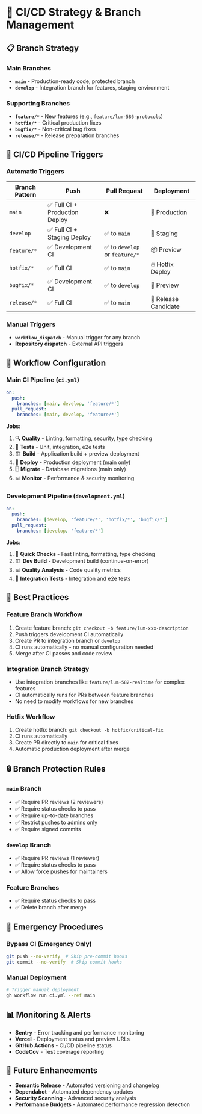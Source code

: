 # 🔄 CI/CD Strategy & Branch Management

## 📋 Branch Strategy

### **Main Branches**

- **`main`** - Production-ready code, protected branch
- **`develop`** - Integration branch for features, staging environment

### **Supporting Branches**

- **`feature/*`** - New features (e.g., `feature/lum-586-protocols`)
- **`hotfix/*`** - Critical production fixes
- **`bugfix/*`** - Non-critical bug fixes
- **`release/*`** - Release preparation branches

## 🚀 CI/CD Pipeline Triggers

### **Automatic Triggers**

| Branch Pattern | Push                           | Pull Request                   | Deployment           |
| -------------- | ------------------------------ | ------------------------------ | -------------------- |
| `main`         | ✅ Full CI + Production Deploy | ❌                             | 🚀 Production        |
| `develop`      | ✅ Full CI + Staging Deploy    | ✅ to `main`                   | 🧪 Staging           |
| `feature/*`    | ✅ Development CI              | ✅ to `develop` or `feature/*` | 📦 Preview           |
| `hotfix/*`     | ✅ Full CI                     | ✅ to `main`                   | 🔥 Hotfix Deploy     |
| `bugfix/*`     | ✅ Development CI              | ✅ to `develop`                | 🐛 Preview           |
| `release/*`    | ✅ Full CI                     | ✅ to `main`                   | 🎯 Release Candidate |

### **Manual Triggers**

- **`workflow_dispatch`** - Manual trigger for any branch
- **Repository dispatch** - External API triggers

## 🔧 Workflow Configuration

### **Main CI Pipeline** (`ci.yml`)

```yaml
on:
  push:
    branches: [main, develop, 'feature/*']
  pull_request:
    branches: [main, develop, 'feature/*']
```

**Jobs:**

1. 🔍 **Quality** - Linting, formatting, security, type checking
2. 🧪 **Tests** - Unit, integration, e2e tests
3. 🏗️ **Build** - Application build + preview deployment
4. 🚀 **Deploy** - Production deployment (main only)
5. 🗄️ **Migrate** - Database migrations (main only)
6. 📊 **Monitor** - Performance & security monitoring

### **Development Pipeline** (`development.yml`)

```yaml
on:
  push:
    branches: [develop, 'feature/*', 'hotfix/*', 'bugfix/*']
  pull_request:
    branches: [develop, 'feature/*']
```

**Jobs:**

1. 🚀 **Quick Checks** - Fast linting, formatting, type checking
2. 🏗️ **Dev Build** - Development build (continue-on-error)
3. 📊 **Quality Analysis** - Code quality metrics
4. 🔗 **Integration Tests** - Integration and e2e tests

## 🎯 Best Practices

### **Feature Branch Workflow**

1. Create feature branch: `git checkout -b feature/lum-xxx-description`
2. Push triggers development CI automatically
3. Create PR to integration branch or `develop`
4. CI runs automatically - no manual configuration needed
5. Merge after CI passes and code review

### **Integration Branch Strategy**

- Use integration branches like `feature/lum-582-realtime` for complex features
- CI automatically runs for PRs between feature branches
- No need to modify workflows for new branches

### **Hotfix Workflow**

1. Create hotfix branch: `git checkout -b hotfix/critical-fix`
2. CI runs automatically
3. Create PR directly to `main` for critical fixes
4. Automatic production deployment after merge

## 🔒 Branch Protection Rules

### **`main` Branch**

- ✅ Require PR reviews (2 reviewers)
- ✅ Require status checks to pass
- ✅ Require up-to-date branches
- ✅ Restrict pushes to admins only
- ✅ Require signed commits

### **`develop` Branch**

- ✅ Require PR reviews (1 reviewer)
- ✅ Require status checks to pass
- ✅ Allow force pushes for maintainers

### **Feature Branches**

- ✅ Require status checks to pass
- ✅ Delete branch after merge

## 🚨 Emergency Procedures

### **Bypass CI (Emergency Only)**

```bash
git push --no-verify  # Skip pre-commit hooks
git commit --no-verify  # Skip commit hooks
```

### **Manual Deployment**

```bash
# Trigger manual deployment
gh workflow run ci.yml --ref main
```

## 📊 Monitoring & Alerts

- **Sentry** - Error tracking and performance monitoring
- **Vercel** - Deployment status and preview URLs
- **GitHub Actions** - CI/CD pipeline status
- **CodeCov** - Test coverage reporting

## 🔄 Future Enhancements

- **Semantic Release** - Automated versioning and changelog
- **Dependabot** - Automated dependency updates
- **Security Scanning** - Advanced security analysis
- **Performance Budgets** - Automated performance regression detection
